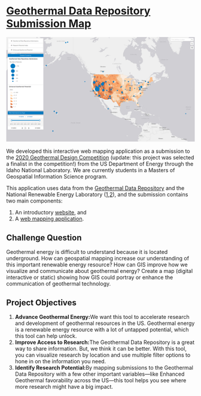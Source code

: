 <h1><a href="https://terpconnect.umd.edu/~eread781/Geothermal/index.html" target="blank">Geothermal Data Repository Submission Map</a></h1>

![Image of the app](https://github.com/cyrchi/geothermal-design-competition/blob/master/img/Application.PNG)

We developed this interactive web mapping application as a submission to the <a href="https://inl.gov/geothermalchallenge/">2020 Geothermal Design Competition</a> (update: this project was selected a finalist in the competition!) from the US Department of Energy through the Idaho National Laboratory. We are currently students in a Masters of Geospatial Information Science program.

This application uses data from the <a href="https://gdr.openei.org/api?action=getSubmissionsWithPermissionsForUser&s=all&format=json"  target="blank">Geothermal Data Repository</a> and the National Renewable Energy Laboratory
(<a href="https://maps.nrel.gov/geothermal-prospector/?aL=0&bL=clight&cE=0&lR=0&mC=37.23032838760387%2C-95.8447265625&zL=4"  target="blank">1</a>,<a href="https://www.nrel.gov/gis/geothermal.html" target="blank">2</a>), and the submission contains two main components:
<ol>
<li>An introductory <a href="https://terpconnect.umd.edu/~eread781/Geothermal/index.html" target="blank">website</a>, and </li>
<li>A <a href="https://terpconnect.umd.edu/~eread781/Geothermal/application.html" target="blank">web mapping application</a>.</li>
</ol>

<h2>Challenge Question</h2>

Geothermal energy is difficult to understand because it is located underground. How can geospatial mapping increase our understanding of this important renewable energy resource? How can GIS improve how we visualize and communicate about geothermal energy? Create a map (digital interactive or static) showing how GIS could portray or enhance the communication of geothermal technology.

<h2>Project Objectives</h2>
<ol>
<li><b>Advance Geothermal Energy:</b>We want this tool to accelerate research and development of geothermal resources in the US. Geothermal energy is a renewable energy resource with a lot of untapped potential, which this tool can help unlock.</li>
<li><b>Improve Access to Research:</b>The Geothermal Data Repository is a great way to share information. But, we think it can be better. With this tool, you can visualize research by location and use multiple filter options to hone in on the information you need.</li>
<li><b>Identify Research Potential:</b>By mapping submissions to the Geothermal Data Repository with a few other important variables—like Enhanced Geothermal favorability across the US—this tool helps you see where more research might have a big impact.</li>
</ol>
